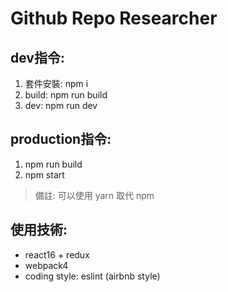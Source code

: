 # Github Repo Researcher

## dev指令:
  1. 套件安裝: npm i
  2. build: npm run build
  3. dev: npm run dev

## production指令:
  1. npm run build
  2. npm start
    
> 備註: 可以使用 yarn 取代 npm

## 使用技術:
  * react16 + redux 
  * webpack4
  * coding style: eslint (airbnb style)

